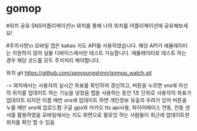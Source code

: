 # gomop

#위치 공유 SNS어플리케이션\n
와치를 통해 나의 위치를 어플리케이션에 공유해보세요!


#주의사항\n
모바일 앱은 kakao 지도 API를 사용하였습니다.
해당 API가 애뮬레이터는 지원하지 않아 실물 디바이스에서만 테스트 가능합니다.
애뮬레이터로 테스트 하는 경우 해당 코드를 모두 주석처리 해야합니다.


와치 git
https://github.com/seoyoungshinn/gomop_watch.git

-> 와치에서는 사용자의 실시간 좌표를 확인하여 갱신하고, 버튼을 누르면 sns에 자신의 위치를 업데이트 하는 기능을 넣었음
앱을 사용하는 동안 1초 단위로 사용자의 좌표가 업데이트 되지만 이름 매번 sns에 업데이트 하면 개인정보 유출의 우려가 있어 버튼을 누를 때만 sns에 업로드함
구글 gps와 카카오 tts api사용, 파이어베이스 연동, 진동 센서를 활용하였음
모바일에서는 지도 화면으로 팔로잉 하는 사람들이 최근에 업데이트한 위치를 확인 할 수 있음
